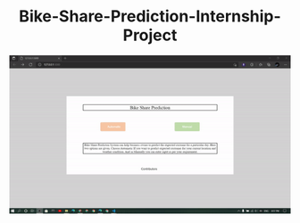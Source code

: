 <h1 align="center">Bike-Share-Prediction-Internship-Project</h1>
    








![alt-text](https://github.com/subha996/Bike-Share-Prediction-Internship-Project_v1/blob/main/webappdemo.gif)
